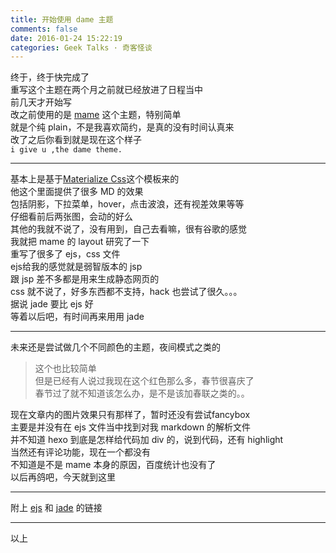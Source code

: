 ```yaml
---
title: 开始使用 dame 主题
comments: false
date: 2016-01-24 15:22:19
categories: Geek Talks · 奇客怪谈
---
```

终于，终于快完成了    
重写这个主题在两个月之前就已经放进了日程当中  
前几天才开始写   
改之前使用的是 [mame](https://github.com/chadluo/hexo-theme-mame) 这个主题，特别简单    
就是个纯 plain，不是我喜欢简约，是真的没有时间认真来  
改了之后你看到就是现在这个样子  
`i give u ,the dame theme.`
***
基本上是基于[Materialize Css](//materializecss.com/)这个模板来的  
他这个里面提供了很多 MD 的效果  
包括阴影，下拉菜单，hover，点击波浪，还有视差效果等等  
仔细看前后两张图，会动的好么  
其他的我就不说了，没有用到，自己去看嘛，很有谷歌的感觉  
我就把 mame 的 layout 研究了一下  
重写了很多了 ejs，css 文件  
ejs给我的感觉就是弱智版本的 jsp  
跟 jsp 差不多都是用来生成静态网页的  
css 就不说了，好多东西都不支持，hack 也尝试了很久。。。  
据说 jade 要比 ejs 好  
等着以后吧，有时间再来用用 jade  
***
未来还是尝试做几个不同颜色的主题，夜间模式之类的  
> 这个也比较简单  
但是已经有人说过我现在这个红色那么多，春节很喜庆了  
春节过了就不知道该怎么办，是不是该加春联之类的。。  
  
现在文章内的图片效果只有那样了，暂时还没有尝试fancybox  
主要是并没有在 ejs 文件当中找到对我 markdown 的解析文件    
并不知道 hexo 到底是怎样给代码加 div 的，说到代码，还有 highlight  
当然还有评论功能，现在一个都没有  
不知道是不是 mame 本身的原因，百度统计也没有了  
以后再鸽吧，今天就到这里  
***
附上 [ejs](//www.embeddedjs.com) 和 [jade](//jade-lang.com) 的链接
***
以上  
 

